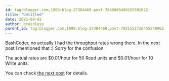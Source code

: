 ```yaml
---
id: tag:blogger.com,1999:blog-27384460.post-7040080409165501622
title: "Untitled"
date: 2025-08-02
author: brainless
parent_id: tag:blogger.com,1999:blog-27384460.post-7921552726455540962
---
```


BashCoder, no actually I had the throughput rates wrong there. In the next post I mentioned that :) 
Sorry for the confusion.

The actual rates are $0.01/hour for 50 Read units and $0.01/hour for 10 Write units.

You can check [the next post](/2012/01/schema-example-on-amazon-dynamodb.html) for details.